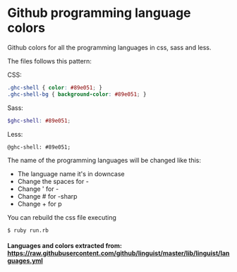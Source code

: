 # Github programming language colors
Github colors for all the programming languages in css, sass and less.

The files follows this pattern:

CSS:
```css
.ghc-shell { color: #89e051; }
.ghc-shell-bg { background-color: #89e051; }
```

Sass:
```scss
$ghc-shell: #89e051;
```

Less:
```less
@ghc-shell: #89e051;
```

The name of the programming languages will be changed like this:

- The language name it's in downcase
- Change the spaces for -
- Change ' for -
- Change # for -sharp
- Change + for p

You can rebuild the css file executing
```shell
$ ruby run.rb
```

#### Languages and colors extracted from: https://raw.githubusercontent.com/github/linguist/master/lib/linguist/languages.yml
